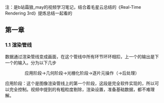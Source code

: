注：是b站霜狼_may的视频学习笔记，结合着毛星云总结的《Real-Time Rendering 3rd》提炼总结一起看的

## **第一章**
### 1.1 渲染管线 ###
  数据通过渲染管线变成画面，在这个管线中所有环节环环相扣，上一个的输出是下一个的输入。分为以下几步
    <div align="center"> 应用阶段->几何阶段->光栅化阶段->逐片元操作（->后处理）</div>
    
  应用阶段：这个是图像渲染管线上的第一个阶段，这段是完全软件实现的，所以可以完全控制。视频中提到的有粗粒度剔除，渲染设置，准备基础数据，都不难理解。
